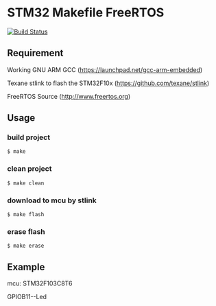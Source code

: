 # STM32 Makefile FreeRTOS

[![Build Status](https://travis-ci.org/runmec/stm32f10x_makefile_freertos.svg?branch=master)](https://travis-ci.org/runmec/stm32f10x_makefile_freertos)

## Requirement

Working GNU ARM GCC (https://launchpad.net/gcc-arm-embedded)

Texane stlink to flash the STM32F10x (https://github.com/texane/stlink)

FreeRTOS Source (http://www.freertos.org)

## Usage

### build project

```$ make```

### clean project

```$ make clean```

### download to mcu by stlink 
```$ make flash```

### erase flash
```$ make erase```

## Example

mcu: STM32F103C8T6

GPIOB11--Led

